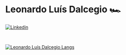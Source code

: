# Leonardo Luís Dalcegio 🏎️

[![Linkedin](https://img.shields.io/badge/-LinkedIn-blue?style=flat&logo=Linkedin&logoColor=white)](https://www.linkedin.com/in/leonardo-lu%C3%ADs-dalcegio-849852180/)

<br>

[![Leonardo Luís Dalcegio Langs](https://github-readme-stats.vercel.app/api/top-langs/?username=LeoDalcegio&layout=compact&theme=radical&langs_count=20)](https://github.com/LeoDalcegio)
